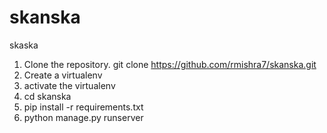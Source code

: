# skanska
skaska

1. Clone the repository.
git clone https://github.com/rmishra7/skanska.git
2. Create a virtualenv
3. activate the virtualenv
4. cd skanska
5. pip install -r requirements.txt
6. python manage.py runserver